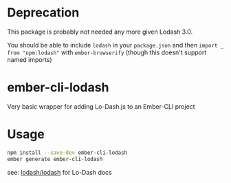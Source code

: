 

# Deprecation
This package is probably not needed any more given Lodash 3.0.

You should be able to include `lodash` in your `package.json` and then `import _ from "npm:lodash"` with `ember-browserify` (though this doesn't support named imports)

ember-cli-lodash
================

Very basic wrapper for adding Lo-Dash.js to an Ember-CLI project

Usage
=====

```sh
npm install --save-dev ember-cli-lodash
ember generate ember-cli-lodash
```

see: [lodash/lodash](https://github.com/lodash/lodash) for Lo-Dash
docs
